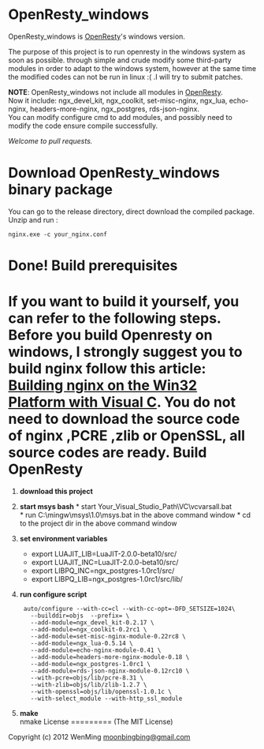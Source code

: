 OpenResty_windows
=========
OpenResty_windows is [OpenResty](https://github.com/agentzh/openresty)'s windows version.

The purpose of this project is to run openresty in the windows system as soon as possible.  through simple and crude modify some third-party modules in order to adapt to the windows system, however at the same time the modified codes can not be run in linux :( .I will try to submit patches.

__NOTE__: OpenResty_windows not include all modules in [OpenResty](https://github.com/agentzh/openresty).   
 Now it include: ngx_devel_kit, ngx_coolkit, set-misc-nginx, ngx_lua, echo-nginx, headers-more-nginx, ngx_postgres, rds-json-nginx.   
 You can modify configure cmd to add modules, and possibly need to modify the code ensure compile successfully.

*Welcome to pull requests.*

Download OpenResty_windows binary package
=========
You can go to the release directory, direct download the compiled package.  
Unzip and run :

    nginx.exe -c your_nginx.conf
Done!
Build prerequisites
=========
If you want to build it yourself, you can  refer to the following steps.    
Before you build Openresty on windows, I strongly suggest you to build nginx follow this article: [Building nginx on the Win32 Platform with Visual C](http://nginx.org/en/docs/howto_build_on_win32.html). You do not need to download the source code of nginx ,PCRE ,zlib or OpenSSL, all source codes are ready.
Build OpenResty
=========
1. __download this project__

2.   __start msys bash__
    *    start Your_Visual_Studio_Path\VC\vcvarsall.bat   
    *    run  C:\mingw\msys\1.0\msys.bat in the above command window
    *    cd to the project dir in the above command window

3. __set environment variables__
    *   export LUAJIT_LIB=LuaJIT-2.0.0-beta10/src/
    *   export LUAJIT_INC=LuaJIT-2.0.0-beta10/src/
    *   export LIBPQ_INC=ngx_postgres-1.0rc1/src/
    *   export LIBPQ_LIB=ngx_postgres-1.0rc1/src/lib/
    
4. __run configure script__    

        auto/configure --with-cc=cl --with-cc-opt=-DFD_SETSIZE=1024\
          --builddir=objs  --prefix= \
          --add-module=ngx_devel_kit-0.2.17 \
          --add-module=ngx_coolkit-0.2rc1 \
          --add-module=set-misc-nginx-module-0.22rc8 \
          --add-module=ngx_lua-0.5.14 \
          --add-module=echo-nginx-module-0.41 \
          --add-module=headers-more-nginx-module-0.18 \
          --add-module=ngx_postgres-1.0rc1 \
          --add-module=rds-json-nginx-module-0.12rc10 \
          --with-pcre=objs/lib/pcre-8.31 \
          --with-zlib=objs/lib/zlib-1.2.7 \
          --with-openssl=objs/lib/openssl-1.0.1c \
          --with-select_module --with-http_ssl_module

5. __make__   
  nmake
License
=========
(The MIT License)

Copyright (c) 2012 WenMing <moonbingbing@gmail.com>